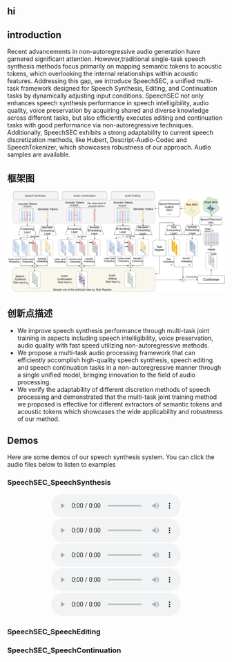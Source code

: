 ## hi

## introduction
Recent advancements in non-autoregressive audio generation have garnered significant attention. However,traditional single-task speech synthesis methods focus primarily on mapping semantic tokens to acoustic tokens, which overlooking the internal relationships within acoustic features. Addressing this gap, we introduce SpeechSEC, a unified multi-task framework designed for Speech Synthesis, Editing, and Continuation tasks by dynamically adjusting input conditions. SpeechSEC not only enhances speech synthesis performance in speech intelligibility, audio quality, voice preservation by acquiring shared and diverse knowledge across different tasks,  but also efficiently executes editing and continuation tasks with good performance via non-autoregressive techniques. Additionally, SpeechSEC exhibits a strong adaptability to current speech discretization methods, like Hubert, Descript-Audio-Codec and SpeechTokenizer, which showcases robustness of our approach. Audio samples are available.

## 框架图
![示例图片](./images/0311_06.png)

## 创新点描述
- We improve speech synthesis performance through multi-task joint training in aspects including speech intelligibility, voice preservation, audio quality with fast speed utilizing non-autoregressive methods.
- We propose a multi-task audio processing framework that can efficiently accomplish high-quality speech synthesis, speech editing and speech continuation tasks in a non-autoregressive manner through a single unified model, bringing innovation to the field of audio processing.
- We verify the adaptability of different discretion methods of speech processing and demonstrated that the multi-task joint training method we proposed is effective for different extractors of semantic tokens and acoustic tokens which showcases the wide applicability and robustness of our method.

## Demos
Here are some demos of our speech synthesis system. You can click the audio files below to listen to examples

### SpeechSEC_SpeechSynthesis 
<div align="center">
    <audio controls>
        <source src="https://example.com/audio1.mp3" type="audio/mpeg">
        Your browser does not support the audio element.
    </audio>
    <audio controls>
        <source src="https://example.com/audio2.mp3" type="audio/mpeg">
        Your browser does not support the audio element.
    </audio>
    <audio controls>
        <source src="https://example.com/audio3.mp3" type="audio/mpeg">
        Your browser does not support the audio element.
    </audio>
    <audio controls>
        <source src="https://example.com/audio4.mp3" type="audio/mpeg">
        Your browser does not support the audio element.
    </audio>
    <audio controls>
        <source src="https://example.com/audio5.mp3" type="audio/mpeg">
        Your browser does not support the audio element.
    </audio>
</div>

### SpeechSEC_SpeechEditing

### SpeechSEC_SpeechContinuation

